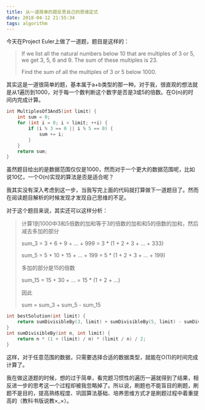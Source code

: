 ```yaml
---
title: 从一道简单的题反思自己的思维定式
date: 2018-04-12 21:55:34
tags: algorithm
---
```


今天在Project Euler上做了一道题，题目是这样的：

> If we list all the natural numbers below 10 that are multiples of 3 or 5, we get 3, 5, 6 and 9. The sum of these multiples is 23.
>
> Find the sum of all the multiples of 3 or 5 below 1000.


其实这是一道很简单的题，基本属于a+b类型的那一种。对于我，很直观的想法就是从1遍历到1000，对于每一个数判断这个数字是否是3或5的倍数。在O(n)的时间内完成计算。

<!--more-->

```cpp
int MultiplesOf3And5(int limit) {
    int sum = 0;
    for (int i = 0; i < limit; ++i) {
        if (i % 3 == 0 || i % 5 == 0) {
            sum += i;
        }
    }
    return sum;
}
```

虽然题目给出的是数据范围仅仅是1000，然而对于一个更大的数据范围呢，比如说10亿，一个O(n)实现的算法是否是适合呢？

我其实没有深入考虑到这一步，当我写完上面的代码就打算做下一道题目了。然而在阅读题目解析的时候发现才发现自己思维的不足。

对于这个题目来说，其实还可以这样分析：

> 计算1到1000中3和5倍数的加和等于3的倍数的加和和5的倍数的加和，然后减去多加的部分
>
> sum_3 = 3 + 6 + 9 + ... + 999 = 3 * (1 + 2 + 3 + ... + 333)
>
> sum_5 = 5 + 10 + 15 + ... + 199 = 5 * (1 + 2 + 3 + ... + 199)
>
> 多加的部分是15的倍数
>
> sum_15 = 15 + 30 + ... = 15 * (1 + 2 + ...)
>
> 因此
>
> sum = sum_3 + sum_5 - sum_15

```cpp
int bestSolution(int limit) {
    return sumDivisibleBy(3, limit) + sumDivisibleBy(5, limit) - sumDivisibleBy(15, limit);
}
int sumDivisibleBy(int n, int limit) {
    return n * (1 + (limit) / n) * (limit / n) / 2;
}

```

这样，对于任意范围的数据，只需要选择合适的数据类型，就能在O(1)的时间完成计算了。

我在做这道题的时候，想的过于简单，看完题习惯性的遍历一遍就得到了结果，相反进一步的思考这一个过程却被我忽略掉了。所以说，刷题也不能盲目的刷题，刷题不是目的，提高熟练程度、巩固算法基础、培养思维方式才是刷题过程中着重提高的（教科书版说教×_×）。